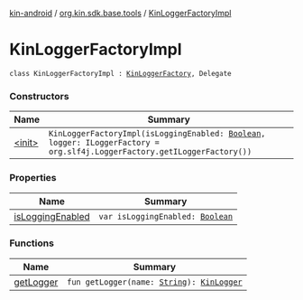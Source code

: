 [kin-android](../../index.md) / [org.kin.sdk.base.tools](../index.md) / [KinLoggerFactoryImpl](./index.md)

# KinLoggerFactoryImpl

`class KinLoggerFactoryImpl : `[`KinLoggerFactory`](../-kin-logger-factory/index.md)`, Delegate`

### Constructors

| Name | Summary |
|---|---|
| [&lt;init&gt;](-init-.md) | `KinLoggerFactoryImpl(isLoggingEnabled: `[`Boolean`](https://kotlinlang.org/api/latest/jvm/stdlib/kotlin/-boolean/index.html)`, logger: ILoggerFactory = org.slf4j.LoggerFactory.getILoggerFactory())` |

### Properties

| Name | Summary |
|---|---|
| [isLoggingEnabled](is-logging-enabled.md) | `var isLoggingEnabled: `[`Boolean`](https://kotlinlang.org/api/latest/jvm/stdlib/kotlin/-boolean/index.html) |

### Functions

| Name | Summary |
|---|---|
| [getLogger](get-logger.md) | `fun getLogger(name: `[`String`](https://kotlinlang.org/api/latest/jvm/stdlib/kotlin/-string/index.html)`): `[`KinLogger`](../-kin-logger/index.md) |
